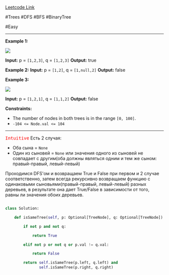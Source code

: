 [Leetcode Link](https://leetcode.com/problems/same-tree/description/)

#Trees #DFS #BFS #BinaryTree 

#Easy 

---

**Example 1:**

![](https://assets.leetcode.com/uploads/2020/12/20/ex1.jpg)

**Input:** p = `[1,2,3]`, q = `[1,2,3]`
**Output:** true

**Example 2:**
**Input:** p = `[1,2]`, q = `[1,null,2]`
**Output:** false

**Example 3:**

![](https://assets.leetcode.com/uploads/2020/12/20/ex3.jpg)

**Input:** p = `[1,2,1]`, q = `[1,1,2]`
**Output:** false

**Constraints:**

- The number of nodes in both trees is in the range `[0, 100]`.
- `-104 <= Node.val <= 104`

---


<kbd><span style="color:red;">Intuitive</span></kbd>
Есть 2 случая:
- Оба сына = `None`
- Один из сыновей = `None` или значения одного из сыновей не совпадает с другим(оба должны являться одним и тем же сыном: правый-правый, левый-левый)

Проходимся DFS'ом и возвращаем True и False при первом и 2 случае соответственно, затем всегда рекурсивно возвращаем функцию с одинаковыми сыновьями(правый-правый, левый-левый) разных деревьев, в результате она дает True/False в зависимости от того, равны ли значения обоих деревьев.
``` Python

class Solution:

	def isSameTree(self, p: Optional[TreeNode], q: Optional[TreeNode]) -> bool:

		if not p and not q:

			return True

		elif not p or not q or p.val != q.val:

			return False

		return self.isSameTree(p.left, q.left) and 
			   self.isSameTree(p.right, q.right)
```
